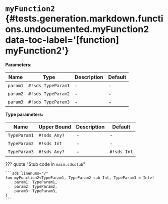 [//]: # (DO NOT EDIT THIS FILE DIRECTLY. Instead, edit the corresponding stub file and execute `npm run docs:api`.)

# <code class="doc-symbol doc-symbol-function"></code> `myFunction2` {#tests.generation.markdown.functions.undocumented.myFunction2 data-toc-label='[function] myFunction2'}

**Parameters:**

| Name | Type | Description | Default |
|------|------|-------------|---------|
| `param1` | `#!sds TypeParam1` | - | - |
| `param2` | `#!sds TypeParam2` | - | - |
| `param3` | `#!sds TypeParam3` | - | - |

**Type parameters:**

| Name | Upper Bound | Description | Default |
|------|-------------|-------------|---------|
| `TypeParam1` | `#!sds Any?` | - | - |
| `TypeParam2` | `#!sds Int` | - | - |
| `TypeParam3` | `#!sds Any?` | - | `#!sds Int` |

??? quote "Stub code in `main.sdsstub`"

    ```sds linenums="7"
    fun myFunction2<TypeParam1, TypeParam2 sub Int, TypeParam3 = Int>(
        param1: TypeParam1,
        param2: TypeParam2,
        param3: TypeParam3,
    )
    ```
